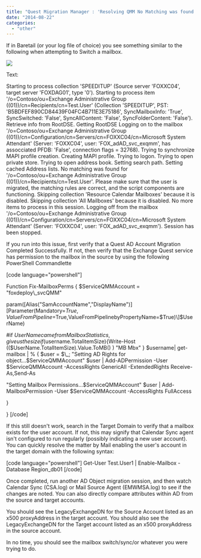 ```yaml
---
title: "Quest Migration Manager : 'Resolving QMM No Matching was found'"
date: "2014-08-22"
categories: 
  - "other"
---
```


If in Baretail (or your log file of choice) you see something similar to the following when attempting to Switch a mailbox.

![](https://foxdeploy.files.wordpress.com/2014/08/quest_nomatching.png)

Text:

Starting to process collection 'SPEEDITUP' (Source server 'FOXXC04', target server 'FOXDAG01', type '0'). Starting to process item '/o=Contoso/ou=Exchange Administrative Group ((01))/cn=Recipients/cn=Test.User' (Collection 'SPEEDITUP', PST: 'B5BDFEF890CD84439F04FC4B711E3E75186', SyncMailboxInfo: 'True', SyncSwitched: 'False', SyncAllContent: 'False', SyncFolderContent: 'False'). Retrieve info from RootDSE. Getting RootDSE Logging on to the mailbox '/o=Contoso/ou=Exchange Administrative Group ((01))/cn=Configuration/cn=Servers/cn=FOXXC04/cn=Microsoft System Attendant' (Server: 'FOXXC04', user: 'FOX\_adAD\_svc\_exqmm', has assocciated PFDB: 'False', connection flags = 32768). Trying to synchronize MAPI profile creation. Creating MAPI profile. Trying to logon. Trying to open private store. Trying to open address book. Setting search path. Setting cached Address lists. No matching was found for '/o=Contoso/ou=Exchange Administrative Group ((01))/cn=Recipients/cn=Test.User'. Please make sure that the user is migrated, the matching rules are correct, and the script components are functioning. Skipping collection 'Resource Calendar Mailboxes' because it is disabled. Skipping collection 'All Mailboxes' because it is disabled. No more items to process in this session. Logging off from the mailbox '/o=Contoso/ou=Exchange Administrative Group ((01))/cn=Configuration/cn=Servers/cn=FOXXC04/cn=Microsoft System Attendant' (Server: 'FOXXC04', user: 'FOX\_adAD\_svc\_exqmm'). Session has been stopped.

If you run into this issue, first verify that a Quest AD Account Migration Completed Successfully. If not, then verify that the Exchange Quest service has permission to the mailbox in the source by using the following PowerShell Commandlette

\[code language="powershell"\]

Function Fix-MailboxPerms { $ServiceQMMAccount = "foxdeploy\\\_svcQMM"

param(\[Alias("SamAccountName","DisplayName")\]\[Parameter(Mandatory=$True,ValueFromPipeline=$True,ValueFromPipelinebyPropertyName=$True)\]$UserName)

#if $UserName came from MailboxStatistics, give us the size if ($username.TotalitemSize){Write-Host (($UserName.TotalItemSize).Value.ToMB() ) "MB Mbx" } $username| get-mailbox | % { $user = $\_; "Setting AD Rights for object...$ServiceQMMAccount" $user | Add-ADPermission -User $ServiceQMMAccount -AccessRights GenericAll -ExtendedRights Receive-As,Send-As

"Setting Mailbox Permissions...$ServiceQMMAccount" $user | Add-MailboxPermission -User $ServiceQMMAccount -AccessRights FullAccess

}

} \[/code\]

If this still doesn't work, search in the Target Domain to verify that a mailbox exists for the user account. If not, this may signify that Calendar Sync agent isn't configured to run regularly (possibly indicating a new user account). You can quickly resolve the matter by Mail enabling the user's account in the target domain with the following syntax:

\[code language="powershell"\] Get-User Test.User1 | Enable-Mailbox -Database Region\_db01 \[/code\]

Once completed, run another AD Object migration session, and then watch Calendar Sync (CSA.log) or Mail Source Agent (EMWMSA.log) to see if the changes are noted. You can also directly compare attributes within AD from the source and target accounts.

You should see the LegacyExchangeDN for the Source Account listed as an x500 proxyAddress in the target account. You should also see the LegacyExchangeDN for the Target account listed as an x500 proxyAddress in the source account.

In no time, you should see the mailbox switch/sync/or whatever you were trying to do.
